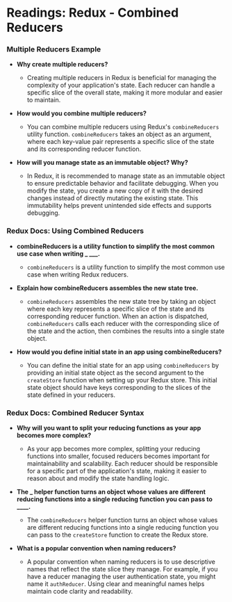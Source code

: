 # Readings: Redux - Combined Reducers

### Multiple Reducers Example

- **Why create multiple reducers?**

  - Creating multiple reducers in Redux is beneficial for managing the complexity of your application's state. Each reducer can handle a specific slice of the overall state, making it more modular and easier to maintain.

- **How would you combine multiple reducers?**

  - You can combine multiple reducers using Redux's `combineReducers` utility function. `combineReducers` takes an object as an argument, where each key-value pair represents a specific slice of the state and its corresponding reducer function.

- **How will you manage state as an immutable object? Why?**
  - In Redux, it is recommended to manage state as an immutable object to ensure predictable behavior and facilitate debugging. When you modify the state, you create a new copy of it with the desired changes instead of directly mutating the existing state. This immutability helps prevent unintended side effects and supports debugging.

### Redux Docs: Using Combined Reducers

- **combineReducers is a utility function to simplify the most common use case when writing **\_ \_\_\_**.**

  - `combineReducers` is a utility function to simplify the most common use case when writing Redux reducers.

- **Explain how combineReducers assembles the new state tree.**

  - `combineReducers` assembles the new state tree by taking an object where each key represents a specific slice of the state and its corresponding reducer function. When an action is dispatched, `combineReducers` calls each reducer with the corresponding slice of the state and the action, then combines the results into a single state object.

- **How would you define initial state in an app using combineReducers?**
  - You can define the initial state for an app using `combineReducers` by providing an initial state object as the second argument to the `createStore` function when setting up your Redux store. This initial state object should have keys corresponding to the slices of the state defined in your reducers.

### Redux Docs: Combined Reducer Syntax

- **Why will you want to split your reducing functions as your app becomes more complex?**

  - As your app becomes more complex, splitting your reducing functions into smaller, focused reducers becomes important for maintainability and scalability. Each reducer should be responsible for a specific part of the application's state, making it easier to reason about and modify the state handling logic.

- **The **\_** helper function turns an object whose values are different reducing functions into a single reducing function you can pass to \_\_\_\_.**

  - The `combineReducers` helper function turns an object whose values are different reducing functions into a single reducing function you can pass to the `createStore` function to create the Redux store.

- **What is a popular convention when naming reducers?**
  - A popular convention when naming reducers is to use descriptive names that reflect the state slice they manage. For example, if you have a reducer managing the user authentication state, you might name it `authReducer`. Using clear and meaningful names helps maintain code clarity and readability.
